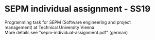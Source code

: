 # SEPM individual assignment - SS19

Programming task for SEPM (Software engineering and project management) at Technical University Vienna\
More details see "sepm-individual-assignment.pdf" (german)

